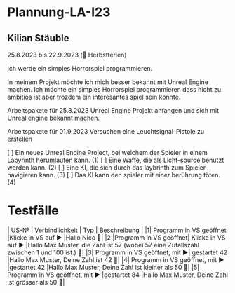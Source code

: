# Plannung-LA-I23
## Kilian Stäuble

25.8.2023 bis 22.9.2023 (🍁 Herbstferien)

Ich werde ein simples Horrorspiel programmieren.

In meinem Projekt möchte ich mich besser bekannt mit Unreal Engine machen. Ich möchte ein simples Horrorspiel programmieren dass nicht zu ambitiös ist aber trozdem ein interesantes spiel sein könnte.

Arbeitspakete für 25.8.2023
Unreal Engine Projekt anfangen und sich mit Unreal engine bekannt machen.

Arbeitspakete für 01.9.2023
Versuchen eine Leuchtsignal-Pistole zu erstellen

[ ] Ein neues Unreal Engine Project, bei welchem der Spieler in einem Labyrinth herumlaufen kann. (1)
[ ] Eine Waffe, die als Licht-source benutzt werden kann. (2)
[ ] Eine KI, die sich durch das laybrinth zum Spieler navigieren kann. (3)
[ ] Das KI kann den spieler mit einer berührung töten. (4)

# Testfälle
| US-№ | Verbindlichkeit | Typ  | Beschreibung                       |
|1|	Programm in VS geöffnet	|Klicke in VS auf ▶️	|Hallo Nico	🤷|
|2	|Programm in VS geöffnet|	Klicke in VS auf ▶️	|Hallo Max Muster, die Zahl ist 57 (wobei 57 eine Zufallszahl zwischen 1 und 100 ist.)	🤷|
|3|	Programm in VS geöffnet, mit ▶️| gestartet	42	|Hallo Max Muster, Deine Zahl ist 42	🤷|
|4|	Programm in VS geöffnet, mit ▶️ |gestartet	42	|Hallo Max Muster, Deine Zahl ist kleiner als 50	🤷|
|5|	Programm in VS geöffnet, mit ▶️ |gestartet	84	|Hallo Max Muster, Deine Zahl ist grösser als 50	🤷|
